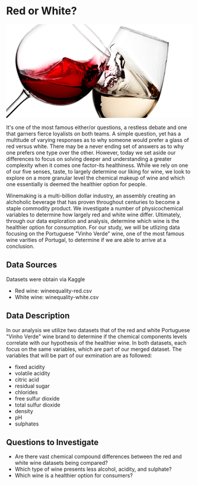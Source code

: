 # Red or White?

![red_white](Images/red_white_white.png)

It's one of the most famous either/or questions, a restless debate and one that garners fierce loyalists on both teams. A simple question, yet has a multitude of varying responses as to why someone would prefer a glass of red versus white. There may be a never ending set of answers as to why one prefers one type over the other. However, today we set aside our differences to focus on solving deeper and understanding a greater complexity when it comes one factor-its healthiness. While we rely on one of our five senses, taste, to largely determine our liking for wine, we look to explore on a more granular level the chemical makeup of wine and which one essentially is deemed the healthier option for people. 

Winemaking is a multi-billion dollar industry, an assembly creating an alchoholic beverage that has proven throughout centuries to become a staple commodity product. We investigate a number of physicochemical variables to determine how largely red and white wine differ. Ultimately, through our data exploration and analysis, determine which wine is the healthier option for consumption. For our study, we will be utlizing data focusing on the Portuguese "Vinho Verde" wine, one of the most famous wine varities of Portugal, to determine if we are able to arrive at a conclusion. 

## Data Sources
Datasets were obtain via Kaggle
- Red wine: wineequality-red.csv
- White wine: winequality-white.csv

## Data Description
In our analysis we utilize two datasets that of the red and white Portuguese "Vinho Verde" wine brand to determine if the chemical components levels correlate with our hypothesis of the healthier wine. In both datasets, each focus on the same variables, which are part of our merged dataset. The variables that will be part of our exmination are as followed:
- fixed acidity
- volatile acidity
- citric acid
- residual sugar
- chlorides
- free sulfur dioxide
- total sulfur dioxide
- density
- pH
- sulphates

## Questions to Investigate 
- Are there vast chemical compound differences between the red and white wine datasets being compared?
- Which type of wine presents less alcohol, acidity, and sulphate?
- Which wine is a healthier option for consumers?

